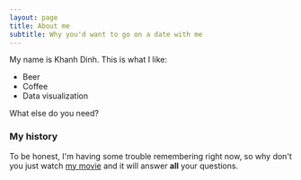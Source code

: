```yaml
---
layout: page
title: About me
subtitle: Why you'd want to go on a date with me
---
```


My name is Khanh Dinh. This is what I like:

- Beer
- Coffee
- Data visualization

What else do you need?

### My history

To be honest, I'm having some trouble remembering right now, so why don't you just watch [my movie](http://en.wikipedia.org/wiki/The_Princess_Bride_%28film%29) and it will answer **all** your questions.
